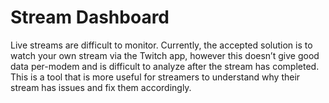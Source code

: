# Stream Dashboard

Live streams are difficult to monitor. Currently, the accepted solution is to watch your own stream via the Twitch app, however this doesn’t give good data per-modem and is difficult to analyze after the stream has completed. This is a tool that is more useful for streamers to understand why their stream has issues and fix them accordingly.
